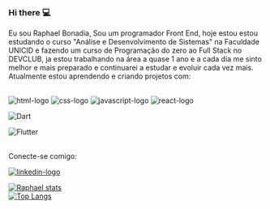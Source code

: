 ### Hi there :computer:

Eu sou Raphael Bonadia, Sou um programador Front End, hoje estou estou estudando o curso "Análise e Desenvolvimento de Sistemas" na Faculdade UNICID e fazendo um curso de Programação do zero ao Full Stack no DEVCLUB, ja estou trabalhando na área a quase 1 ano e a cada dia me sinto melhor e mais preparado e continuarei a estudar e evoluir cada vez mais.
Atualmente estou aprendendo e criando projetos com:
<br>
<br>

   <img src="https://img.shields.io/badge/HTML5-E34F26?style=for-the-badge&logo=html5&logoColor=white" alt="html-logo" />

   <img src="https://img.shields.io/badge/CSS3-1572B6?style=for-the-badge&logo=css3&logoColor=white" alt="css-logo" />

   <img src="https://img.shields.io/badge/JavaScript-323330?style=for-the-badge&logo=javascript&logoColor=F7DF1E" alt="javascript-logo" />

   <img src="https://img.shields.io/badge/React-20232A?style=for-the-badge&logo=react&logoColor=61DAFB" alt="react-logo" />

   ![Dart](https://img.shields.io/badge/Dart-0175C2?style=for-the-badge&logo=dart&logoColor=white)

   ![Flutter](https://img.shields.io/badge/Flutter-02569B?style=for-the-badge&logo=flutter&logoColor=white)
    <br>
    <br>

  Conecte-se comigo:
        
   <a href="https://www.linkedin.com/in/raphael-bonadia-de-oliveira-09270922b"><img src="https://img.shields.io/badge/LinkedIn-0077B5?style=for-the-badge&logo=linkedin&logoColor=white" alt="linkedin-logo" /></a>
   
   [![Raphael stats](https://github-readme-stats.vercel.app/api?username=raphabonadia)](https://github.com/anuraghazra/github-readme-stats)
   <br>
  [![Top Langs](https://github-readme-stats.vercel.app/api/top-langs/?username=raphabonadia&size_weight=0.5&count_weight=0.5)](https://github.com/anuraghazra/github-readme-stats)
 
